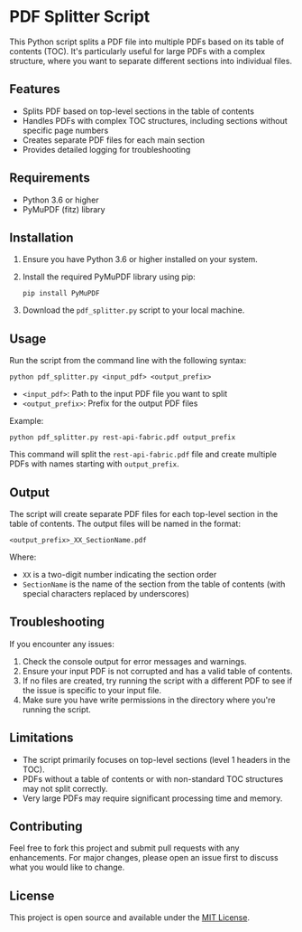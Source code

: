 # PDF Splitter Script

This Python script splits a PDF file into multiple PDFs based on its table of contents (TOC). It's particularly useful for large PDFs with a complex structure, where you want to separate different sections into individual files.

## Features

- Splits PDF based on top-level sections in the table of contents
- Handles PDFs with complex TOC structures, including sections without specific page numbers
- Creates separate PDF files for each main section
- Provides detailed logging for troubleshooting

## Requirements

- Python 3.6 or higher
- PyMuPDF (fitz) library

## Installation

1. Ensure you have Python 3.6 or higher installed on your system.

2. Install the required PyMuPDF library using pip:

   ```
   pip install PyMuPDF
   ```

3. Download the `pdf_splitter.py` script to your local machine.

## Usage

Run the script from the command line with the following syntax:

```
python pdf_splitter.py <input_pdf> <output_prefix>
```

- `<input_pdf>`: Path to the input PDF file you want to split
- `<output_prefix>`: Prefix for the output PDF files

Example:

```
python pdf_splitter.py rest-api-fabric.pdf output_prefix
```

This command will split the `rest-api-fabric.pdf` file and create multiple PDFs with names starting with `output_prefix`.

## Output

The script will create separate PDF files for each top-level section in the table of contents. The output files will be named in the format:

```
<output_prefix>_XX_SectionName.pdf
```

Where:
- `XX` is a two-digit number indicating the section order
- `SectionName` is the name of the section from the table of contents (with special characters replaced by underscores)

## Troubleshooting

If you encounter any issues:

1. Check the console output for error messages and warnings.
2. Ensure your input PDF is not corrupted and has a valid table of contents.
3. If no files are created, try running the script with a different PDF to see if the issue is specific to your input file.
4. Make sure you have write permissions in the directory where you're running the script.

## Limitations

- The script primarily focuses on top-level sections (level 1 headers in the TOC).
- PDFs without a table of contents or with non-standard TOC structures may not split correctly.
- Very large PDFs may require significant processing time and memory.

## Contributing

Feel free to fork this project and submit pull requests with any enhancements. For major changes, please open an issue first to discuss what you would like to change.

## License

This project is open source and available under the [MIT License](https://opensource.org/licenses/MIT).